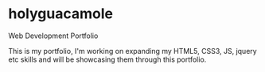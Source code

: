 # holyguacamole
Web Development Portfolio

This is my portfolio, I'm working on expanding my HTML5, CSS3, JS, jquery etc skills and will be showcasing them through this portfolio. 
